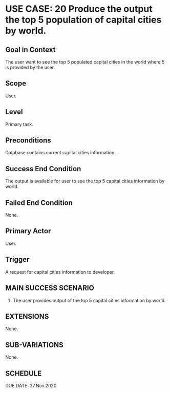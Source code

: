 USE CASE: 20 Produce the output the top 5 population of capital cities by world.
=========

Goal in Context
------
The user want to see the top 5 populated capital cities in the world where 5 is provided by the user.

Scope
----
User.

Level
---
Primary task.

Preconditions
---
Database contains current capital cities information.

Success End Condition
----
The output is available for user to see the top 5 capital cities information by world.

Failed End Condition
----
None.

Primary Actor
----
User.

Trigger
-----
A request for capital cities information to developer.

MAIN SUCCESS SCENARIO
-----
1. The user provides output of the top 5 capital cities information by world.

EXTENSIONS
-----
None.

SUB-VARIATIONS
----
None.

SCHEDULE
--
DUE DATE: 27.Nov.2020